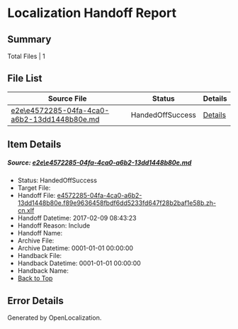 # <a name='report-top'></a> Localization Handoff Report

## Summary
 Total Files | 1

## File List
 Source File | Status | Details 
 ----------- | ------ | ------- 
 [e2e\e4572285-04fa-4ca0-a6b2-13dd1448b80e.md](https://github.com/OpenLocalizationTestOrg/ol-test0/blob/cf38c2907985266cc4a9bea9742c48376cf68e82/e2e/e4572285-04fa-4ca0-a6b2-13dd1448b80e.md) | HandedOffSuccess | [Details](#0256e6beb1f1634abb98c0b1a43e73d17b06fefb6)

## Item Details
##### <a name='0256e6beb1f1634abb98c0b1a43e73d17b06fefb6'></a> Source: [e2e\e4572285-04fa-4ca0-a6b2-13dd1448b80e.md](https://github.com/OpenLocalizationTestOrg/ol-test0/blob/cf38c2907985266cc4a9bea9742c48376cf68e82/e2e/e4572285-04fa-4ca0-a6b2-13dd1448b80e.md)
* Status: HandedOffSuccess
* Target File: 
* Handoff File: [e4572285-04fa-4ca0-a6b2-13dd1448b80e.f89e9636458fbdf6dd5233fd647f28b2baf1e58b.zh-cn.xlf](https://github.com/OpenLocalizationTestOrg/ol-test0-handoff/blob/04c4e841c82e3d8c542a643f99dd6916209b2da5/ol-handoff/OpenLocalizationTestOrg/ol-test0-zhcn/shujia/ht/e4572285-04fa-4ca0-a6b2-13dd1448b80e.f89e9636458fbdf6dd5233fd647f28b2baf1e58b.zh-cn.xlf)
* Handoff Datetime: 2017-02-09 08:43:23
* Handoff Reason: Include
* Handoff Name: 
* Archive File: 
* Archive Datetime: 0001-01-01 00:00:00
* Handback File: 
* Handback Datetime: 0001-01-01 00:00:00
* Handback Name: 
* [Back to Top](#report-top)


## Error Details

Generated by OpenLocalization.
